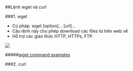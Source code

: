 ##Lệnh wget và curl

###1. wget 
- Cú pháp: wget [option]... [url]...
- Câu lệnh này cho phép download các files từ trên web về
- Hỗ trợ các giao thức HTTP, HTTPs, FTP.
<img src="http://img.labnol.org/di/wget-mirror-site.png">

#####[wget command examples](http://www.labnol.org/software/wget-command-examples/28750/)

###2. curl
